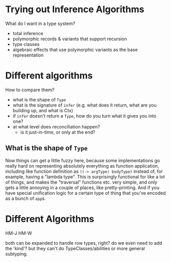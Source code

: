 # Trying out Inference Algorithms

What do I want in a type system?

- total inference
- polymorphic records & variants that support recursion
- type classes
- algebraic effects that use polymorphic variants as the base representation

# Different algorithms

How to compare them?

- what is the shape of `Type`
- what is the signature of `infer` (e.g. what does it return, what are you building up, and what is Ctx)
- if `infer` doesn't return a `Type`, how do you turn what it gives you into one?
- at what level does reconciliation happen?
  - is it just-in-time, or only at the end?

## What is the shape of `Type`

Now things can get a little fuzzy here, because some implementations go really
hard on representing absolutely everything as function application, including
like function definition as `((-> argType) bodyType)` instead of, for example,
having a "lambda type". This is surprisingly functional for like a lot of
things, and makes the "traversal" functions etc. very simple, and only gets
a little annoying in a couple of places, like pretty-printing. And if you have
special unification logic for a certain type of thing that you've encoded as
a bunch of `app`s.

# Different Algorithms

HM-J
HM-W

both can be expanded to handle row types, right? do we even need to add the 'kind'?
but they can't do TypeClasses/abilities or more general subtyping.


